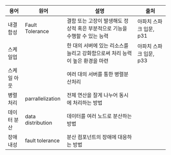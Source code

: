 
용어|원어|설명|출처
---|---|---|---
내결함성|Fault Tolerance|결함 또는 고장이 발생해도 정상적 혹은 부분적으로 기능을 수행할 수 있는 능력|아파치 스파크 입문, p31
스케일업||한 대의 서버에 있는 리소스를 늘리고 강화함으로써 처리 능력이 높은 환경을 마련|아파치 스파크 입문, p33
스케일 아웃||여러 대의 서버를 통한 병렬분산처리
병렬 처리|parrallelization|전체 연산을 잘게 나누어 동시에 처리하는 방법
데이터 분산|data distribution|데이터를 여러 노드로 분산하는 방법
장애 내성|fault tolerance|분산 컴포넌트의 장애에 대응하는 방법

